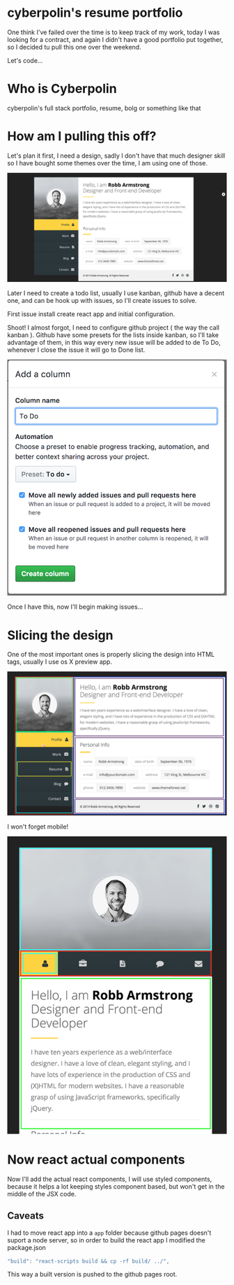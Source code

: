 # cyberpolin's resume portfolio

One think I've failed over the time is to keep track of my work, today I was looking for a contract, and again I didn't have a good portfolio put together, so I decided tu pull this one over the weekend.

Let's code...


# Who is Cyberpolin

cyberpolin's full stack portfolio, resume, bolg or something like that


# How am I pulling this off?

Let's plan it first, I need a design, sadly I don't have that much designer skill so I have bought some themes over the time, I am using one of those.

![The original design](/img/original-design.png "cyberpolin's originar resume design")

Later I need to create a todo list, usually I use kanban, github have a decent one, and can be hook up with issues, so I'll create issues to solve.

First issue install create react app and initial configuration.

Shoot! I almost forgot, I need to configure github project ( the way the call kanban ). Github have some presets for the lists inside kanban, so I'll take advantage of them, in this way every new issue will be added to de To Do, whenever I close the issue it will go to Done list.

![Github project configuration](/img/github-kanban-configuration.png)

Once I have this, now I'll begin making issues...

# Slicing the design

One of the most important ones is properly slicing the design into HTML tags, usually I use os X preview app.


![The slicing before coding](/img/design-slice.png "Using colors is easier")

I won't forget mobile!

![#neverforget](/img/mobile-design-slice.png "Don't forget mobile")


# Now react actual components

Now I'll add the actual react components, I will use styled components, because it helps a lot keeping styles component based, but won't get in the middle of the JSX code.





## Caveats

I had to move react app into a `app` folder because github pages doesn't suport a node server, so in order to build the react app I modified the package.json

```js
"build": "react-scripts build && cp -rf build/ ../",
```

This way a built version is pushed to the github pages root.
